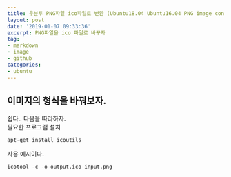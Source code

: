 ```yaml
---
title: 우분투 PNG파일 ico파일로 변환 (Ubuntu18.04 Ubuntu16.04 PNG image convert to ico file)
layout: post
date: '2019-01-07 09:33:36'
excerpt: PNG파일을 ico 파일로 바꾸자
tag:
- markdown
- image
- github
categories:
- ubuntu
---
```


## 이미지의 형식을 바꿔보자.

쉽다.. 다음을 따라하자.  
필요한 프로그램 설치  

	apt-get install icoutils


사용 예시이다.  
	
	icotool -c -o output.ico input.png

